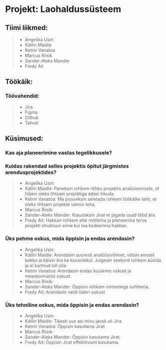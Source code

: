 # Projekt: Laohaldussüsteem
## Tiimi liikmed:
> * Angelika Usin
> * Kätlin Maidle
> * Ketrin Vanatoa
> * Marcus Riisik
> * Sander-Aleks Mander
> * Fredy Ait

## Töökäik:
### Töövahendid: 
> * Jira
> * Figma
> * Github
> * Tahvel

## Küsimused:
### Kas aja planeerimine vastas tegelikkusele?

### Kuidas rakendad selles projektis õpitut järgmistes arendusprojektides?
> * Angelika Usin:
> * Kätlin Maidle: Paneksin rohkem rõhku projektis analüüsimisele, et hiljem oleks lihtsam projektiga edasi liikuda.
> * Ketrin Vanatoa: Ma prooviksin seletada rohkem töökäike lahti, et oleks lihtsam projekte valmis teha.
> * Marcus Riisik:
> * Sander-Aleks Mander: Kasutaksin Jirat et jagada osad tööd ära.
> * Fredy Ait: Hakkan rohkem ette mõtlema ja planeerima terve projekti struktuuri enne kui ma kodeerima hakkan.
### Üks pehme oskus, mida õppisin ja endas arendasin?
> * Angelika Usin:
> * Kätlin Maidle: Arendasin suuresti analüüsivõimet, võtsin ennast kokku ja käisin ära ka koosolekul. Julgesin seekord rohkem küsida ja ei kartnud loll olla.
> * Ketrin Vanatoa: Arendasin endas kuulamis oskust ja meeskonnatöö oskust.
> * Marcus Riisik:
> * Sander-Aleks Mander: Õppisin rohkem inimestega suhtlema.
> * Fredy Ait: Arendasin veidi liideri oskust.
### Üks tehniline oskus, mida õppisin ja endas arendasin?
> * Angelika Usin:
> * Kätlin Maidle: Täiesti uus asi minu jaosk oli Jira.
> * Ketrin Vanatoa: Õppisin kasutama Jirat
> * Marcus Riisik:
> * Sander-Aleks Mander: Õppisin kasutama Jirat. 
> * Fredy Ait: Õppisin Jirat effektiivselt kasutama.
